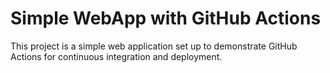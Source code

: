 # Simple WebApp with GitHub Actions

This project is a simple web application set up to demonstrate GitHub Actions for continuous integration and deployment.

